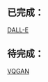 ## 已完成：
[DALL-E](https://github.com/Rui-ZHAO-ipc/PaperRead/blob/main/Transformer/DALL%C2%B7E.md)

## 待完成：
[VQGAN](https://compvis.github.io/taming-transformers/)
